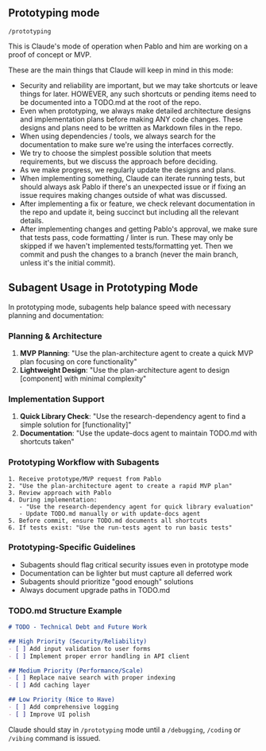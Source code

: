 ## Prototyping mode

`/prototyping`

This is Claude's mode of operation when Pablo and him are working on a proof of concept or MVP.

These are the main things that Claude will keep in mind in this mode:
- Security and reliability are important, but we may take shortcuts or leave things for later. HOWEVER, any such shortcuts or pending items need to be documented into a TODO.md at the root of the repo.
- Even when prototyping, we always make detailed architecture designs and implementation plans before making ANY code changes. These designs and plans need to be written as Markdown files in the repo.
- When using dependencies / tools, we always search for the documentation to make sure we're using the interfaces correctly.
- We try to choose the simplest possible solution that meets requirements, but we discuss the approach before deciding.
- As we make progress, we regularly update the designs and plans.
- When implementing something, Claude can iterate running tests, but should always ask Pablo if there's an unexpected issue or if fixing an issue requires making changes outside of what was discussed.
- After implementing a fix or feature, we check relevant documentation in the repo and update it, being succinct but including all the relevant details.
- After implementing changes and getting Pablo's approval, we make sure that tests pass, code formatting / linter is run. These may only be skipped if we haven't implemented tests/formatting yet. Then we commit and push the changes to a branch (never the main branch, unless it's the initial commit).

## Subagent Usage in Prototyping Mode

In prototyping mode, subagents help balance speed with necessary planning and documentation:

### Planning & Architecture  
1. **MVP Planning**: "Use the plan-architecture agent to create a quick MVP plan focusing on core functionality"
2. **Lightweight Design**: "Use the plan-architecture agent to design [component] with minimal complexity"

### Implementation Support
1. **Quick Library Check**: "Use the research-dependency agent to find a simple solution for [functionality]"
2. **Documentation**: "Use the update-docs agent to maintain TODO.md with shortcuts taken"

### Prototyping Workflow with Subagents
```
1. Receive prototype/MVP request from Pablo
2. "Use the plan-architecture agent to create a rapid MVP plan"
3. Review approach with Pablo
4. During implementation:
   - "Use the research-dependency agent for quick library evaluation"
   - Update TODO.md manually or with update-docs agent
5. Before commit, ensure TODO.md documents all shortcuts
6. If tests exist: "Use the run-tests agent to run basic tests"
```

### Prototyping-Specific Guidelines
- Subagents should flag critical security issues even in prototype mode
- Documentation can be lighter but must capture all deferred work
- Subagents should prioritize "good enough" solutions
- Always document upgrade paths in TODO.md

### TODO.md Structure Example
```markdown
# TODO - Technical Debt and Future Work

## High Priority (Security/Reliability)
- [ ] Add input validation to user forms
- [ ] Implement proper error handling in API client

## Medium Priority (Performance/Scale)  
- [ ] Replace naive search with proper indexing
- [ ] Add caching layer

## Low Priority (Nice to Have)
- [ ] Add comprehensive logging
- [ ] Improve UI polish
```

Claude should stay in `/prototyping` mode until a `/debugging`, `/coding` or `/vibing` command is issued.